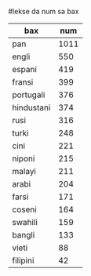 #lekse da num sa bax

| bax | num |
|-----|-----|
| pan | 1011 |
| engli | 550 |
| espani | 419 |
| fransi | 399 |
| portugali | 376 |
| hindustani | 374 |
| rusi | 316 |
| turki | 248 |
| cini | 221 |
| niponi | 215 |
| malayi | 211 |
| arabi | 204 |
| farsi | 171 |
| coseni | 164 |
| swahili | 159 |
| bangli | 133 |
| vieti | 88 |
| filipini | 42 |
